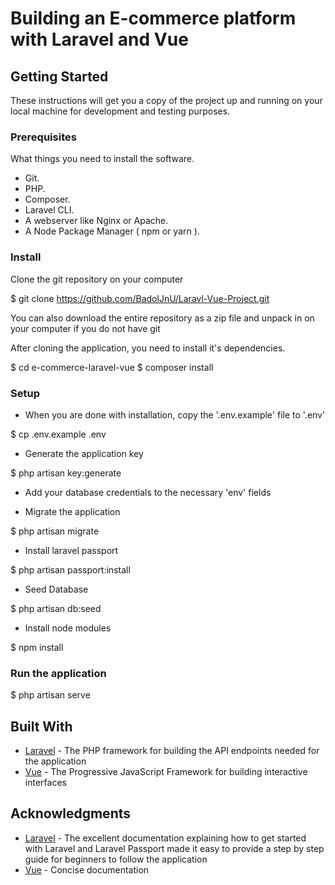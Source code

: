 # Building an E-commerce platform with Laravel and Vue
## Getting Started
These instructions will get you a copy of the project up and running on your local machine for development and testing purposes.

### Prerequisites
What things you need to install the software.

* Git.
* PHP.
* Composer.
* Laravel CLI.
* A webserver like Nginx or Apache.
* A Node Package Manager ( npm or yarn ).

### Install
Clone the git repository on your computer

$ git clone  https://github.com/BadolJnU/Laravl-Vue-Project.git


You can also download the entire repository as a zip file and unpack in on your computer if you do not have git

After cloning the application, you need to install it's dependencies. 


$ cd e-commerce-laravel-vue
$ composer install



### Setup
- When you are done with installation, copy the '.env.example' file to '.env'

$ cp .env.example .env


- Generate the application key

$ php artisan key:generate


- Add your database credentials to the necessary 'env' fields

- Migrate the application

$ php artisan migrate

- Install laravel passport

$ php artisan passport:install

- Seed Database

$ php artisan db:seed


- Install node modules

$ npm install


### Run the application

$ php artisan serve


## Built With
* [Laravel](https://laravel.com) - The PHP framework for building the API endpoints needed for the application
* [Vue](https://vuejs.org) - The Progressive JavaScript Framework for building interactive interfaces

## Acknowledgments
* [Laravel](https://laravel.com) - The excellent documentation explaining how to get started with Laravel and Laravel Passport made it easy to provide a step by step guide for beginners to follow the application
* [Vue](https://vuejs.org) - Concise documentation 
